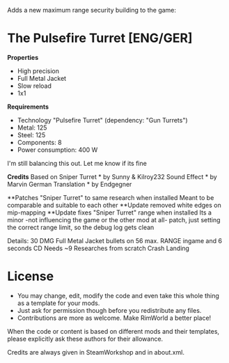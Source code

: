 Adds a new maximum range security building to the game:

<h1>The Pulsefire Turret [ENG/GER]</h1>
 
<b>Properties</b>
 - High precision
 - Full Metal Jacket
 - Slow reload
 - 1x1

<b>Requirements</b>
 - Technology "Pulsefire Turret"
   (dependency: "Gun Turrets")
 - Metal: 125
 - Steel: 125
 - Components: 8
 - Power consumption: 400 W
 
I'm still balancing this out. Let me know if its fine
 
<b>Credits</b>
Based on Sniper Turret * by Sunny & Kilroy232
Sound Effect * by Marvin
German Translation * by Endgegner

**Patches "Sniper Turret" to same research when installed
Meant to be comparable and suitable to each other
**Update removed white edges on mip-mapping 
**Update fixes "Sniper Turret" range when installed
Its a minor -not influencing the game or the other mod at all- patch,
just setting the correct range limit, so the debug log gets clean 

Details:
30 DMG Full Metal Jacket bullets
on 56 max. RANGE ingame
and 6 seconds CD
Needs ~9 Researches from scratch Crash Landing

# License
- You may change, edit, modify the code and even take this whole thing as a template for your mods.
- Just ask for permission though before you redistribute any files.
- Contributions are more as welcome. Make RimWorld a better place!

When the code or content is based on different mods and their templates, please explicitly ask these authors for their allowance.

Credits are always given in SteamWorkshop and in about.xml.
